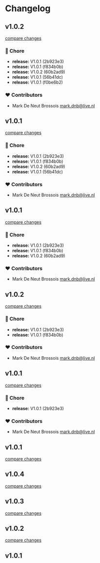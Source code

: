 # Changelog


## v1.0.2

[compare changes](https://undefined/undefined/compare/v1.0.4...v1.0.2)


### 🏡 Chore

  - **release:** V1.0.1 (2b923e3)
  - **release:** V1.0.1 (f834b0b)
  - **release:** V1.0.2 (60b2ad9)
  - **release:** V1.0.1 (56b41dc)
  - **release:** V1.0.1 (f0be6b2)

### ❤️  Contributors

- Mark  De Neut Brossois <mark.dnb@live.nl>

## v1.0.1

[compare changes](https://undefined/undefined/compare/v1.0.4...v1.0.1)


### 🏡 Chore

  - **release:** V1.0.1 (2b923e3)
  - **release:** V1.0.1 (f834b0b)
  - **release:** V1.0.2 (60b2ad9)
  - **release:** V1.0.1 (56b41dc)

### ❤️  Contributors

- Mark  De Neut Brossois <mark.dnb@live.nl>

## v1.0.1

[compare changes](https://undefined/undefined/compare/v1.0.4...v1.0.1)


### 🏡 Chore

  - **release:** V1.0.1 (2b923e3)
  - **release:** V1.0.1 (f834b0b)
  - **release:** V1.0.2 (60b2ad9)

### ❤️  Contributors

- Mark  De Neut Brossois <mark.dnb@live.nl>

## v1.0.2

[compare changes](https://undefined/undefined/compare/v1.0.4...v1.0.2)


### 🏡 Chore

  - **release:** V1.0.1 (2b923e3)
  - **release:** V1.0.1 (f834b0b)

### ❤️  Contributors

- Mark  De Neut Brossois <mark.dnb@live.nl>

## v1.0.1

[compare changes](https://undefined/undefined/compare/v1.0.4...v1.0.1)


### 🏡 Chore

  - **release:** V1.0.1 (2b923e3)

### ❤️  Contributors

- Mark  De Neut Brossois <mark.dnb@live.nl>

## v1.0.1

[compare changes](https://undefined/undefined/compare/v1.0.4...v1.0.1)

## v1.0.4

[compare changes](https://undefined/undefined/compare/v1.0.3...v1.0.4)

## v1.0.3

[compare changes](https://undefined/undefined/compare/v1.0.2...v1.0.3)

## v1.0.2

[compare changes](https://undefined/undefined/compare/v1.0.1...v1.0.2)

## v1.0.1

